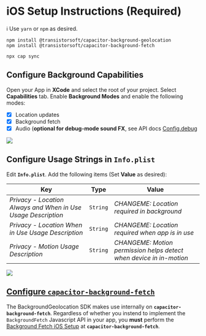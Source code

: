 # iOS Setup Instructions (Required)

:information_source: Use `yarn` or `npm` as desired.

```
npm install @transistorsoft/capacitor-background-geolocation
npm install @transistorsoft/capacitor-background-fetch

npx cap sync
```

## Configure Background Capabilities

Open your App in **XCode** and select the root of your project.  Select **Capabilities** tab.  Enable **Background Modes** and enable the following modes:

- [x] Location updates
- [x] Background fetch
- [x] Audio (**optional for debug-mode sound FX**, see API docs [Config.debug](https://transistorsoft.github.io/capacitor-background-geolocation/interfaces/config.html#debug)

![](https://dl.dropboxusercontent.com/s/a4xieyd0h38xklu/Screenshot%202016-09-22%2008.12.51.png?dl=1)

## Configure Usage Strings in `Info.plist`

Edit **`Info.plist`**.  Add the following items (Set **Value** as desired):

| Key | Type | Value |
|-----|-------|-------------|
| *Privacy - Location Always and When in Use Usage Description* | `String` | *CHANGEME: Location required in background* |
| *Privacy - Location When in Use Usage Description* | `String` | *CHANGEME: Location required when app is in use* |
| *Privacy - Motion Usage Description* | `String` | *CHANGEME: Motion permission helps detect when device in in-motion* |

![](https://dl.dropboxusercontent.com/scl/fi/dh0sen3wxsgp1hox41le0/iOS-permissions-plist.png?rlkey=i3fipjdcpu7p1eez4mapukkpl&dl=1)


## [Configure `capacitor-background-fetch`](https://github.com/transistorsoft/capacitor-background-fetch/blob/master/help/INSTALL-IOS.md#configure-background-capabilities)

The BackgroundGeolocation SDK makes use internally on __`capacitor-background-fetch`__.  Regardless of whether you instend to implement the `BackgroundFetch` Javascript API in your app, you **must** perform the [Background Fetch iOS Setup](https://github.com/transistorsoft/capacitor-background-fetch/blob/master/help/INSTALL-IOS.md#configure-background-capabilities) at __`capacitor-background-fetch`__.

